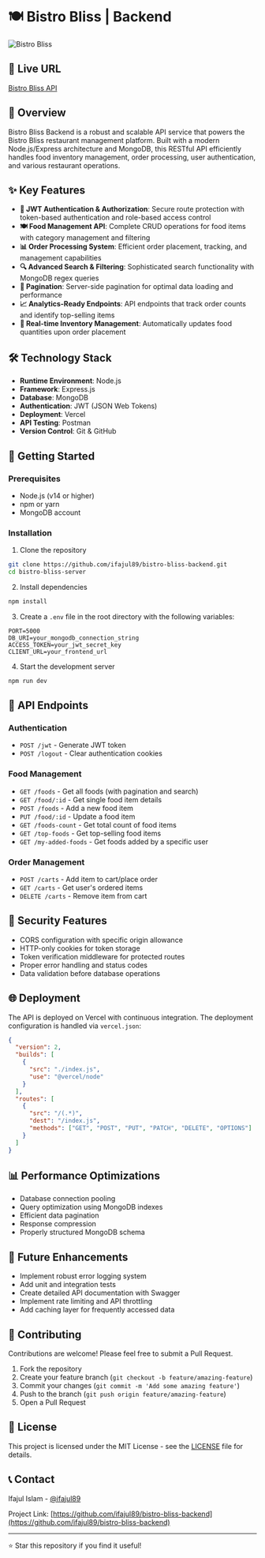 # 🍽️ Bistro Bliss | Backend

![Bistro Bliss](https://bistro-bliss-restaurant.netlify.app/)

## 📌 Live URL
[Bistro Bliss API](https://bistro-bliss-server.vercel.app/)

## 🌟 Overview
Bistro Bliss Backend is a robust and scalable API service that powers the Bistro Bliss restaurant management platform. Built with a modern Node.js/Express architecture and MongoDB, this RESTful API efficiently handles food inventory management, order processing, user authentication, and various restaurant operations.

## ✨ Key Features

- **🔐 JWT Authentication & Authorization**: Secure route protection with token-based authentication and role-based access control
- **🍽️ Food Management API**: Complete CRUD operations for food items with category management and filtering
- **📊 Order Processing System**: Efficient order placement, tracking, and management capabilities
- **🔍 Advanced Search & Filtering**: Sophisticated search functionality with MongoDB regex queries
- **📱 Pagination**: Server-side pagination for optimal data loading and performance
- **📈 Analytics-Ready Endpoints**: API endpoints that track order counts and identify top-selling items
- **🔄 Real-time Inventory Management**: Automatically updates food quantities upon order placement

## 🛠️ Technology Stack

- **Runtime Environment**: Node.js
- **Framework**: Express.js
- **Database**: MongoDB
- **Authentication**: JWT (JSON Web Tokens)
- **Deployment**: Vercel
- **API Testing**: Postman
- **Version Control**: Git & GitHub

## 🚀 Getting Started

### Prerequisites
- Node.js (v14 or higher)
- npm or yarn
- MongoDB account

### Installation

1. Clone the repository
```bash
git clone https://github.com/ifajul89/bistro-bliss-backend.git
cd bistro-bliss-server
```

2. Install dependencies
```bash
npm install
```

3. Create a `.env` file in the root directory with the following variables:
```
PORT=5000
DB_URI=your_mongodb_connection_string
ACCESS_TOKEN=your_jwt_secret_key
CLIENT_URL=your_frontend_url
```

4. Start the development server
```bash
npm run dev
```

## 📝 API Endpoints

### Authentication
- `POST /jwt` - Generate JWT token
- `POST /logout` - Clear authentication cookies

### Food Management
- `GET /foods` - Get all foods (with pagination and search)
- `GET /food/:id` - Get single food item details
- `POST /foods` - Add a new food item
- `PUT /food/:id` - Update a food item
- `GET /foods-count` - Get total count of food items
- `GET /top-foods` - Get top-selling food items
- `GET /my-added-foods` - Get foods added by a specific user

### Order Management
- `POST /carts` - Add item to cart/place order
- `GET /carts` - Get user's ordered items
- `DELETE /carts` - Remove item from cart

## 🔐 Security Features

- CORS configuration with specific origin allowance
- HTTP-only cookies for token storage
- Token verification middleware for protected routes
- Proper error handling and status codes
- Data validation before database operations

## 🌐 Deployment

The API is deployed on Vercel with continuous integration. The deployment configuration is handled via `vercel.json`:

```json
{
  "version": 2,
  "builds": [
    {
      "src": "./index.js",
      "use": "@vercel/node"
    }
  ],
  "routes": [
    {
      "src": "/(.*)",
      "dest": "/index.js",
      "methods": ["GET", "POST", "PUT", "PATCH", "DELETE", "OPTIONS"]
    }
  ]
}
```

## 📊 Performance Optimizations

- Database connection pooling
- Query optimization using MongoDB indexes
- Efficient data pagination
- Response compression
- Properly structured MongoDB schema

## 🧪 Future Enhancements

- Implement robust error logging system
- Add unit and integration tests
- Create detailed API documentation with Swagger
- Implement rate limiting and API throttling
- Add caching layer for frequently accessed data

## 🤝 Contributing

Contributions are welcome! Please feel free to submit a Pull Request.

1. Fork the repository
2. Create your feature branch (`git checkout -b feature/amazing-feature`)
3. Commit your changes (`git commit -m 'Add some amazing feature'`)
4. Push to the branch (`git push origin feature/amazing-feature`)
5. Open a Pull Request

## 📄 License

This project is licensed under the MIT License - see the [LICENSE](LICENSE) file for details.

## 📞 Contact

Ifajul Islam - [@ifajul89](https://github.com/ifajul89)

Project Link: [https://github.com/ifajul89/bistro-bliss-backend](https://github.com/ifajul89/bistro-bliss-backend)

---

⭐ Star this repository if you find it useful! 